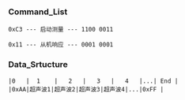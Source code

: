 ### Command_List
	0xC3 --- 启动测量 --- 1100 0011
	
	0x11 --- 从机响应 --- 0001 0001

### Data_Srtucture
    |0   |  1    |   2   |   3   |   4   |...| End |
    |0xAA|超声波1|超声波2|超声波3|超声波4|...|0xFF |